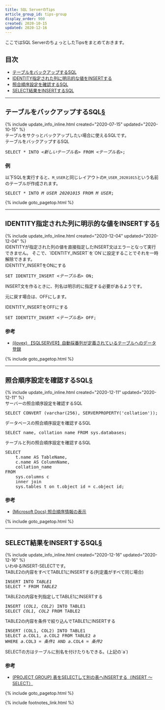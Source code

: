 ```yaml
---
title: SQL ServerのTips
article_group_id: tips-group
display_order: 900
created: 2020-10-15
updated: 2020-12-16
---
```

ここではSQL ServerのちょっとしたTipsをまとめておきます。

## <a name="index">目次</a>

<ul id="index_ul">
<li><a href="#sql-for-backing-up-table">テーブルをバックアップするSQL</a></li>
<li><a href="#identity-insert">IDENTITY指定された列に明示的な値をINSERTする</a></li>
<li><a href="#collation">照合順序設定を確認するSQL</a></li>
<li><a href="#insert-select">SELECT結果をINSERTするSQL</a></li>
</ul>

* * *
## <a name="sql-for-backing-up-table">テーブルをバックアップするSQL</a><a href="#sql-for-backing-up-table">§</a>
<div class="chapter-updated">{% include update_info_inline.html created="2020-07-15" updated="2020-10-15" %}</div>
テーブルをサクっとバックアップしたい場合に使えるSQLです。

<div class="code-box">
<div class="title">テーブルをバックアップするSQL</div>
<pre>
SELECT * INTO <em>&lt;新しいテーブル名&gt;</em> FROM <em>&lt;テーブル名&gt;</em>;
</pre>
</div>

### 例
以下SQLを実行すると、`M_USER`と同じレイアウトの`M_USER_20201015`という名前のテーブルが作成されます。
<div class="code-box no-title">
<pre>
SELECT * INTO <em>M_USER_20201015</em> FROM <em>M_USER</em>;
</pre>
</div>

{% include goto_pagetop.html %}

* * *
## <a name="identity-insert">IDENTITY指定された列に明示的な値をINSERTする</a><a href="#identity-insert">§</a>
<div class="chapter-updated">{% include update_info_inline.html created="2020-12-04" updated="2020-12-04" %}</div>
IDENTITYが指定された列の値を直接指定したINSERT文はエラーとなって実行できません。  
そこで、`IDENTITY_INSERT`を`ON`に設定することでそれを一時解除できます。

<div class="code-box">
<div class="title">IDENTITY_INSERTをONにする</div>
<pre>
SET IDENTITY_INSERT <em>&lt;テーブル名&gt;</em> ON;
</pre>
</div>

INSERT文を作るときに、列名は明示的に指定する必要があるようです。

元に戻す場合は、OFFにします。
<div class="code-box">
<div class="title">IDENTITY_INSERTをOFFにする</div>
<pre>
SET IDENTITY_INSERT <em>&lt;テーブル名&gt;</em> OFF;
</pre>
</div>

### 参考
- [(ilovex) 【SQLSERVER】自動採番列が定義されているテーブルへのデータ登録](https://www.ilovex.co.jp/blog/system/sqlserver/sqlserver-9.html)

{% include goto_pagetop.html %}

* * *
## <a name="collation">照合順序設定を確認するSQL</a><a href="#collation">§</a>
<div class="chapter-updated">{% include update_info_inline.html created="2020-12-11" updated="2020-12-11" %}</div>
<div class="code-box">
<div class="title">サーバーの照合順序設定を確認するSQL</div>
<pre>
SELECT CONVERT (varchar(256), SERVERPROPERTY('collation'));
</pre>
</div>

<div class="code-box">
<div class="title">データベースの照合順序設定を確認するSQL</div>
<pre>
SELECT name, collation_name FROM sys.databases;
</pre>
</div>

<div class="code-box">
<div class="title">テーブルと列の照合順序設定を確認するSQL</div>
<pre>
SELECT
    t.name AS TableName,
    c.name AS ColumnName,
    collation_name
FROM
    sys.columns c
    inner join
    sys.tables t on t.object_id = c.object_id;
</pre>
</div>

### 参考
- [(Microsoft Docs) 照合順序情報の表示](https://docs.microsoft.com/ja-jp/sql/relational-databases/collations/view-collation-information?view=sql-server-ver15)

{% include goto_pagetop.html %}

* * *
## <a name="insert-select">SELECT結果をINSERTするSQL</a><a href="#insert-select">§</a>
<div class="chapter-updated">{% include update_info_inline.html created="2020-12-16" updated="2020-12-16" %}</div>
いわゆるINSERT-SELECTです。

<div class="code-box">
<div class="title">TABLE2の内容をすべてTABLE1にINSERTする(列定義がすべて同じ場合)</div>
<pre>
INSERT INTO <em>TABLE1</em>
SELECT * FROM <em>TABLE2</em>
</pre>
</div>

<div class="code-box">
<div class="title">TABLE2の内容を列指定してTABLE1にINSERTする</div>
<pre>
INSERT (<em>COL1, COL2</em>) INTO TABLE1
SELECT <em>COL1, COL2</em> FROM TABLE2
</pre>
</div>

<div class="code-box">
<div class="title">TABLE2の内容を条件で絞り込んでTABLE1にINSERTする</div>
<pre>
INSERT (COL1, COL2) INTO TABLE1
SELECT <em class="blue">a.</em>COL1, <em class="blue">a.</em>COL2 FROM TABLE2 <em class="blue">a</em>
WHERE <em class="blue">a.</em>COL3 = <em>条件1</em> AND <em class="blue">a.</em>COL4 = <em>条件2</em>
</pre>
</div>
SELECTの方はテーブルに別名を付けたりもできる。(上記の`a`)

### 参考
- [(PROJECT GROUP) 表をSELECTして別の表へINSERTする（INSERT ～ SELECT）](https://www.projectgroup.info/tips/SQLServer/SQL/SQL000004.html)

{% include goto_pagetop.html %}

{% include footnotes_link.html %}
